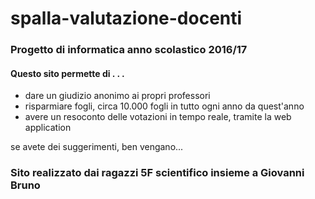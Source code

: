 # spalla-valutazione-docenti

### Progetto di informatica anno scolastico 2016/17
#### Questo sito permette di . . .
  - dare un giudizio anonimo ai propri professori
  - risparmiare fogli, circa 10.000 fogli in tutto ogni anno da quest'anno
  - avere un resoconto delle votazioni in tempo reale, tramite la web application 
  
se avete dei suggerimenti, ben vengano...
### Sito realizzato dai ragazzi 5F scientifico insieme a Giovanni Bruno
